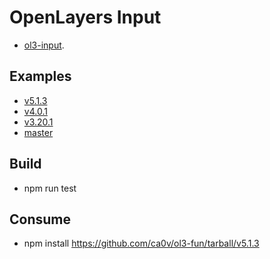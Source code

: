 # OpenLayers Input
* [ol3-input](https://github.com/ca0v/ol3-input).

## Examples

* [v5.1.3](https://rawgit.com/ca0v/ol3-input/v5.1.3/rawgit.html)
* [v4.0.1](https://rawgit.com/ca0v/ol3-input/v4.0.1/rawgit.html)
* [v3.20.1](https://rawgit.com/ca0v/ol3-input/v3.20.1/rawgit.html)
* [master](https://rawgit.com/ca0v/ol3-input/master/rawgit.html)

## Build

* npm run test

## Consume

* npm install https://github.com/ca0v/ol3-fun/tarball/v5.1.3
